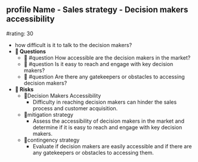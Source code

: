 ## profile Name - Sales strategy - Decision makers accessibility
#rating: 30
- how difficult is it to talk to the decision makers?
- **💭 Questions**
  - 💭 #question How accessible are the decision makers in the market?
  - 💭 #question Is it easy to reach and engage with key decision makers?
  - 💭 #question Are there any gatekeepers or obstacles to accessing decision makers?
- **🚨 Risks**
  - 🚨Decision Makers Accessibility
    - Difficulty in reaching decision makers can hinder the sales process and customer acquisition.
  - 🚨mitigation strategy
    - Assess the accessibility of decision makers in the market and determine if it is easy to reach and engage with key decision makers.
  - 🚨contingency strategy
    - Evaluate if decision makers are easily accessible and if there are any gatekeepers or obstacles to accessing them.


